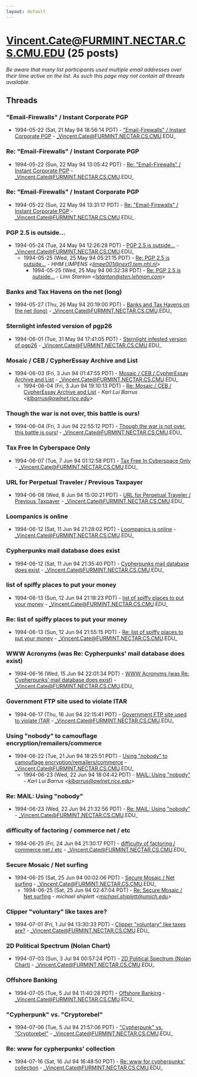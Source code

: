```yaml
---
layout: default
---
```


# Vincent.Cate@FURMINT.NECTAR.CS.CMU.EDU (25 posts)

_Be aware that many list participants used multiple email addresses over their time active on the list. As such this page may not contain all threads available._

## Threads

### "Email-Firewalls" / Instant Corporate PGP
+ 1994-05-22 (Sat, 21 May 94 18:56:14 PDT) - ["Email-Firewalls" / Instant Corporate PGP](/archive/1994/05/209719c75ec6d8cbd01befe7001db7d4030ceae88d6e27c326b6212c1c12b668) - _Vincent.Cate@FURMINT.NECTAR.CS.CMU.EDU_

### Re: "Email-Firewalls" / Instant Corporate PGP
+ 1994-05-22 (Sun, 22 May 94 13:05:42 PDT) - [Re: "Email-Firewalls" / Instant Corporate PGP](/archive/1994/05/a1dd9b9efe9690d2e689f4a770e424e6629a227b9a2f0e54d31863572316f79b) - _Vincent.Cate@FURMINT.NECTAR.CS.CMU.EDU_

### Re: "Email-Firewalls" / Instant Corporate PGP
+ 1994-05-22 (Sun, 22 May 94 13:31:17 PDT) - [Re: "Email-Firewalls" / Instant Corporate PGP](/archive/1994/05/7f7322dcec2298b6ccee28239dad7ddce8b7413971bcfd773031b3f78e6cabb0) - _Vincent.Cate@FURMINT.NECTAR.CS.CMU.EDU_

### PGP 2.5 is outside...
+ 1994-05-24 (Tue, 24 May 94 12:26:28 PDT) - [PGP 2.5 is outside...](/archive/1994/05/75ed3e76175a3e86126cb79c5754b5ca98d60fe9aff886f1de7fed48211d142e) - _Vincent.Cate@FURMINT.NECTAR.CS.CMU.EDU_
  + 1994-05-25 (Wed, 25 May 94 05:21:15 PDT) - [Re: PGP 2.5 is outside...](/archive/1994/05/606c34a8854356f034d5f25b56cb03a4e68ecd128c0453878c35837ea560837e) - _HHM LIMPENS \<limpe001@next1.tem.nhl.nl\>_
    + 1994-05-25 (Wed, 25 May 94 06:32:38 PDT) - [Re: PGP 2.5 is outside...](/archive/1994/05/11bfabe4d4ae30805174377646616ccb8b9652611e5834a632eb8e78cc782517) - _Linn Stanton \<lstanton@sten.lehman.com\>_

### Banks and Tax Havens on the net (long)
+ 1994-05-27 (Thu, 26 May 94 20:19:00 PDT) - [Banks and Tax Havens on the net (long)](/archive/1994/05/e962bc350c14392cf08928dcb3d43463718851071fe73b6a3834520fdf469808) - _Vincent.Cate@FURMINT.NECTAR.CS.CMU.EDU_

### Sternlight infested version of pgp26
+ 1994-06-01 (Tue, 31 May 94 17:41:05 PDT) - [Sternlight infested version of pgp26](/archive/1994/06/cf1a28f7308ce1d27eba7f316ab0e233886e06c7f485461ae86014326b9556a4) - _Vincent.Cate@FURMINT.NECTAR.CS.CMU.EDU_

### Mosaic / CEB / CypherEssay Archive and List
+ 1994-06-03 (Fri, 3 Jun 94 01:47:55 PDT) - [Mosaic / CEB / CypherEssay Archive and List](/archive/1994/06/dba12e7e61a189d33bc74a4f3946b93923a1913a273d78c16ec2cb47405354fd) - _Vincent.Cate@FURMINT.NECTAR.CS.CMU.EDU_
  + 1994-06-04 (Fri, 3 Jun 94 19:10:13 PDT) - [Re: Mosaic / CEB / CypherEssay Archive and List](/archive/1994/06/991c07bcbe9d3b8e76df8e3516588ee92989364ff31e6538740f940fe330b352) - _Karl Lui Barrus \<klbarrus@owlnet.rice.edu\>_

### Though the war is not over, this battle is ours!
+ 1994-06-04 (Fri, 3 Jun 94 22:55:12 PDT) - [Though the war is not over, this battle is ours!](/archive/1994/06/23e3ae55f4bc99b4cdd7a236600eaf9a9c7f96b63264af082075425de19617e3) - _Vincent.Cate@FURMINT.NECTAR.CS.CMU.EDU_

### Tax Free In Cyberspace Only
+ 1994-06-07 (Tue, 7 Jun 94 01:12:58 PDT) - [Tax Free In Cyberspace Only](/archive/1994/06/29ccc2e23039af38e87243de160e0f341a7b7c4d8c2ffaba880250b14bac304f) - _Vincent.Cate@FURMINT.NECTAR.CS.CMU.EDU_

### URL for Perpetual Traveler / Previous Taxpayer
+ 1994-06-08 (Wed, 8 Jun 94 15:00:21 PDT) - [URL for Perpetual Traveler / Previous Taxpayer](/archive/1994/06/ad8c84aa7a25f8ba5230db800a8dbff34c360b4e26ca6cd0f8f32eaea23ac29f) - _Vincent.Cate@FURMINT.NECTAR.CS.CMU.EDU_

### Loompanics is online
+ 1994-06-12 (Sat, 11 Jun 94 21:28:02 PDT) - [Loompanics is online](/archive/1994/06/1a92baad040207f5caa5ebb1a0085809f32c82f0df5976ec40dcc67dfe4a4d26) - _Vincent.Cate@FURMINT.NECTAR.CS.CMU.EDU_

### Cypherpunks mail database does exist
+ 1994-06-12 (Sat, 11 Jun 94 21:35:40 PDT) - [Cypherpunks mail database does exist](/archive/1994/06/70b742db61d7c90d61e1e63b67db4eec50d210369aa8b5d4ded29ef41b3d6d0c) - _Vincent.Cate@FURMINT.NECTAR.CS.CMU.EDU_

### list of spiffy places to put your money
+ 1994-06-13 (Sun, 12 Jun 94 21:18:23 PDT) - [list of spiffy places to put your money](/archive/1994/06/9e86918343f1c8c1b31e349de1bb685564003722f1c099774272b1c2de053b44) - _Vincent.Cate@FURMINT.NECTAR.CS.CMU.EDU_

### Re: list of spiffy places to put your money
+ 1994-06-13 (Sun, 12 Jun 94 21:55:15 PDT) - [Re: list of spiffy places to put your money](/archive/1994/06/a18ab59da0db5be1d49c0b77f49c335afe5dd365c0ebdc24c7c88c75bca9cc23) - _Vincent.Cate@FURMINT.NECTAR.CS.CMU.EDU_

### WWW Acronyms (was Re: Cypherpunks' mail database does exist)
+ 1994-06-16 (Wed, 15 Jun 94 22:01:34 PDT) - [WWW Acronyms (was Re: Cypherpunks' mail database does exist)](/archive/1994/06/cc63d3393bd4bcb128ed08b5cc23bc6e936fce408518a7063003eb2aba2a7f96) - _Vincent.Cate@FURMINT.NECTAR.CS.CMU.EDU_

### Government FTP site used to violate ITAR
+ 1994-06-17 (Thu, 16 Jun 94 22:15:41 PDT) - [Government FTP site used to violate ITAR](/archive/1994/06/fa8d5b0b6894ed8c3b4bd692b615b263945c5f7919697a01eb0aa7b459fc430c) - _Vincent.Cate@FURMINT.NECTAR.CS.CMU.EDU_

### Using "nobody" to camouflage encryption/remailers/commerce
+ 1994-06-22 (Tue, 21 Jun 94 18:25:51 PDT) - [Using "nobody" to camouflage encryption/remailers/commerce](/archive/1994/06/bccca181f41c879b18bcf03f41d253760339d51d17f0888f0499668ea7866f74) - _Vincent.Cate@FURMINT.NECTAR.CS.CMU.EDU_
  + 1994-06-23 (Wed, 22 Jun 94 18:04:42 PDT) - [MAIL: Using "nobody"](/archive/1994/06/8bcb5cfe9f624ce3cbb78223d93356fcadc773344c40766976b112a5ada9e515) - _Karl Lui Barrus \<klbarrus@owlnet.rice.edu\>_

### Re: MAIL: Using "nobody"
+ 1994-06-23 (Wed, 22 Jun 94 21:32:56 PDT) - [Re: MAIL: Using "nobody"](/archive/1994/06/67c907123fc8d4e127aed0c025a9593f354bb51d92ef331c5dc49e12880795ef) - _Vincent.Cate@FURMINT.NECTAR.CS.CMU.EDU_

### difficulty of factoring / commerce net / etc
+ 1994-06-25 (Fri, 24 Jun 94 21:30:17 PDT) - [difficulty of factoring / commerce net / etc](/archive/1994/06/7636206cdc58d68cbba4dfe4514af77de60da60156412ae9fa0eccb4cd660960) - _Vincent.Cate@FURMINT.NECTAR.CS.CMU.EDU_

### Secure Mosaic / Net surfing
+ 1994-06-25 (Sat, 25 Jun 94 00:02:06 PDT) - [Secure Mosaic / Net surfing](/archive/1994/06/cf9a600f95524b14b53c15175ae8e073769b4c3519e7bb88dbc21cfb7cd691fe) - _Vincent.Cate@FURMINT.NECTAR.CS.CMU.EDU_
  + 1994-06-25 (Sat, 25 Jun 94 02:47:04 PDT) - [Re: Secure Mosaic / Net surfing](/archive/1994/06/3646bfbc7e61b56920ba637ec4d40f39ec0373e7bd89152f821a02a0effb319e) - _michael shiplett \<michael.shiplett@umich.edu\>_

### Clipper "voluntary" like taxes are?
+ 1994-07-01 (Fri, 1 Jul 94 13:30:33 PDT) - [Clipper "voluntary" like taxes are?](/archive/1994/07/706f172ff92265527ae14e61803f9fbf8b49d8ae18f37bfb9ed69d6006b703b0) - _Vincent.Cate@FURMINT.NECTAR.CS.CMU.EDU_

### 2D Political Spectrum (Nolan Chart)
+ 1994-07-03 (Sun, 3 Jul 94 00:57:24 PDT) - [2D Political Spectrum (Nolan Chart)](/archive/1994/07/b31d22e47ac9aef1150a0b58fe41660e6dd67b8b6759a7293dc0d30d1f60cc27) - _Vincent.Cate@FURMINT.NECTAR.CS.CMU.EDU_

### Offshore Banking
+ 1994-07-05 (Tue, 5 Jul 94 11:40:28 PDT) - [Offshore Banking](/archive/1994/07/8649c2e902e0ce4dc91457503dbbede018f136b9310aa14854550b5c59170a57) - _Vincent.Cate@FURMINT.NECTAR.CS.CMU.EDU_

### "Cypherpunk" vs. "Cryptorebel"
+ 1994-07-06 (Tue, 5 Jul 94 21:57:06 PDT) - ["Cypherpunk" vs. "Cryptorebel"](/archive/1994/07/f25a59f8e5d1bacbfd19b72aa5a56cadda8e8836374c6cb1c5f18c9025388320) - _Vincent.Cate@FURMINT.NECTAR.CS.CMU.EDU_

### Re: www for cypherpunks' collection
+ 1994-07-16 (Sat, 16 Jul 94 16:48:50 PDT) - [Re: www for cypherpunks' collection](/archive/1994/07/47f84091d469bc794c209e6ad31b4be37fc14dc94203bbe92d804a89395533b8) - _Vincent.Cate@FURMINT.NECTAR.CS.CMU.EDU_

